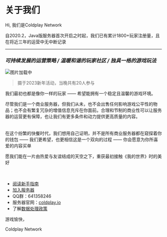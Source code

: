 # 关于我们


Hi, 我们是Coldplay Network

自2020.2，Java版服务器首次开启之时起，我们已有累计1800+玩家注册量，且在将近三年的运营中无中断记录

----------


### *可持续发展的运营策略 / 温暖和谐的玩家社区 / 独具一格的游戏玩法*

![图片加载中](https://docs.coldplay.io/img/2023-new-year-eve.png)

> 摄于2023新年活动，当晚共有20人参与

我们最初也都是像你一样的玩家 —— 希望能拥有一个稳定且温馨的游戏环境。

尽管我们是一个商业服务器，但我们从未，也不会出售任何影响游戏公平性的物品；也不会有繁复冗杂的增值信息充斥在你面前。合理和节制的商业性可以让服务器的运营更有保障，也让我们有更多条件和动力提供更高质量的内容。
<br>
<br>
<br>
在这个纷繁的快餐时代，我们想用自己证明，并不是所有商业服务器都在窥探着你的钱包 —— 我们更希望，也更相信这是一个双向的过程 —— 你会愿意为你所喜爱的内容买单

愿我们能在一片由热爱与友谊结成的天空之下，重获最初接触《我的世界》时的美好
<br>
<br>
<br>
 - [阅读新手指南](https://docs.coldplay.io/#/csje/guides-new)
 - [加入服务器](https://docs.coldplay.io/#/)
 - QQ群：641358246
 - 服务器官网：[coldplay.io](https://coldplay.io)
 - 了解[数据处理政策](https://docs.coldplay.io/#/csje/privacy)


游戏愉快，

Coldplay Network
